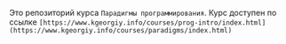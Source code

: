 Это репозиторий курса `Парадигмы программирования`.
Курс доступен по ссылке `[https://www.kgeorgiy.info/courses/prog-intro/index.html](https://www.kgeorgiy.info/courses/paradigms/index.html)`
